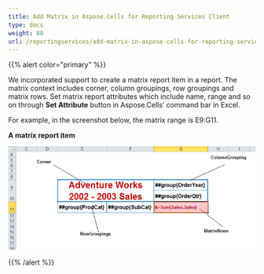 ```yaml
---
title: Add Matrix in Aspose.Cells for Reporting Services Client
type: docs
weight: 80
url: /reportingservices/add-matrix-in-aspose-cells-for-reporting-services-client/
---
```


{{% alert color="primary" %}} 

We incorporated support to create a matrix report item in a report. The matrix context includes corner, column groupings, row groupings and matrix rows. Set matrix report attributes which include name, range and so on through **Set Attribute** button in Aspose.Cells’ command bar in Excel.

For example, in the screenshot below, the matrix range is E9:G11.

**A matrix report item** 

![todo:image_alt_text](add-matrix-in-aspose-cells-for-reporting-services-client_1.png)

{{% /alert %}}

